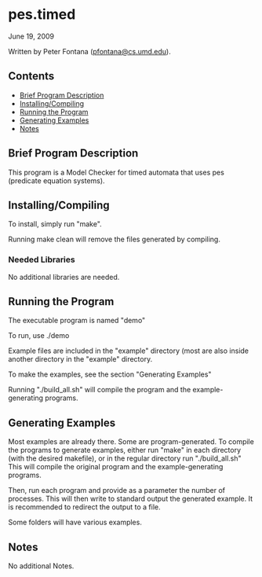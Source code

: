 # pes.timed

June 19, 2009

Written by Peter Fontana (pfontana@cs.umd.edu).

## Contents

* [Brief Program Description](#brief-program-description)
* [Installing/Compiling](#installing-compiling)
* [Running the Program](#running-the-program)
* [Generating Examples](#generating-examples)
* [Notes](#notes)

## Brief Program Description

This program is a Model Checker for timed automata that uses pes (predicate equation systems).

## Installing/Compiling

To install, simply run "make".

Running make clean will remove the files generated by compiling.

### Needed Libraries

No additional libraries are needed.

## Running the Program

The executable program is named "demo" 

To run, use ./demo <exampleFile>

Example files are included in the "example" directory (most are also inside another directory in the "example" directory.

To make the examples, see the section "Generating Examples"

Running "./build_all.sh" will compile the program and the example-generating programs.

## Generating Examples

Most examples are already there.  Some are program-generated.  To compile the programs to generate examples, either run "make" in each directory (with the desired makefile), or in the regular directory run "./build_all.sh"  This will compile the original program and the example-generating programs.

Then, run each program and provide as a parameter the number of processes.  This will then write to standard output the generated example.  It is recommended to redirect the output to a file.

Some folders will have various examples.

## Notes

No additional Notes.